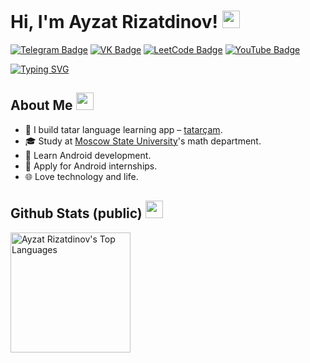 # Hi, I'm Ayzat Rizatdinov! <img src="https://media.giphy.com/media/hvRJCLFzcasrR4ia7z/giphy.gif" width="28"/>

[![Telegram Badge](https://img.shields.io/badge/Telegram-12100E?style=flat-square&logo=Telegram)](https://t.me/dov4k1n)
[![VK Badge](https://img.shields.io/badge/-VK-12100E?style=flat-square&logo=VK&logoColor=4B76A4)](https://vk.com/dov4k1n)
[![LeetCode Badge](https://img.shields.io/badge/-LeetCode-282828?style=flat-square&logo=Leetcode)](https://leetcode.com/u/dov4k1n/)
[![YouTube Badge](https://img.shields.io/badge/-YouTube-FF0000?style=flat-square&logo=YouTube&logoColor=FF0000&color=282828)](https://youtube.com/@dov4k1n)

[![Typing SVG](https://readme-typing-svg.herokuapp.com?font=comfortaa&color=%23F77B93&size=25&height=40&lines=Nice+to+meet+you!;I'm+a+Software+Engineer)](https://git.io/typing-svg)

## About Me <img src="https://c.tenor.com/uZFq07-ujK8AAAAi/man-shrugging-joypixels.gif" width="28"/>
* 👾 I build tatar language learning app – <a href="https://t.me/tatar_app">tatarçam</a>.
* 🎓 Study at <a href="https://math.msu.ru">Moscow State University</a>'s math department.
* 📱 Learn Android development.
* 💼 Apply for Android internships. 
* 🌐 Love technology and life.

## Github Stats (public) <img src="https://c.tenor.com/ZULdaf8iCHgAAAAi/100-discord.gif" width="28"/>

<a href="https://github.com/dov4k1n"><img alt="Ayzat Rizatdinov's Top Languages" src="https://github-readme-stats.vercel.app/api/top-langs/?username=dov4k1n&custom_title=languages&langs_count=8&layout=compact&theme=tokyonight&hide_border=true" height="192px"/></a>
<!-- <a href="https://github.com/dov4k1n/"><img alt="Ayzat Rizatdinov's Github Stats" src="https://denvercoder1-github-readme-stats.vercel.app/api/?username=dov4k1n&custom_title=activity&show_icons=true&count_private=true&theme=tokyonight&hide_border=true&rank_icon=github" height="192px"/></a> -->